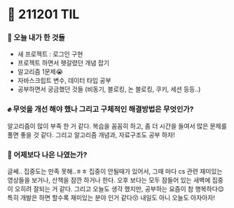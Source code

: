 # :rocket: 211201 TIL

### :seedling: 오늘 내가 한 것들
* 새 프로젝트 : 로그인 구현
* 프로젝트 하면서 헷갈렸던 개념 잡기 
* 알고리즘 1문제😭
* 자바스크립트 변수, 데이터 타입 공부 
* 공부하면서 궁금했던 것들 (비동기, 블로킹, 논 블로킹, 쿠키, 세션 등등..)


### :fist: 무엇을 개선 해야 했나  그리고 구체적인 해결방법은 무엇인가?
알고리즘이 많이 부족 한 거 같다.
복습을 꼼꼼히 하고, 좀 더 시간을 들여서 많은 문제를 풀면 좋을 것 같다.
그리고 알고리즘 개념과, 자료구조도 공부 하자!

### :muscle: 어제보다 나은 나였는가?  
글쎄.. 집중도는 만족 못해..ㅎㅎ 집중이 안될때가 있어서, 
그때 마다 cs 관련 재미있는 영상들을 보거나, 
산책을 잠깐 하거나 한다.
오후 보다는 모두 잠들어 있는 새벽에 집중이 오히려 잘되는 거 같다.
그리고 오늘도 생각 했지만, 공부하는 요즘이 참 행복하다😌
특히 개발은 하면 할수록 재미있는 분야 인거 같다😚
내일도 아니 오늘도 아자아자!